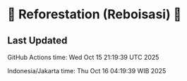 
# 🌳 Reforestation (Reboisasi) 🌲

## Last Updated

GitHub Actions time: Wed Oct 15 21:19:39 UTC 2025

Indonesia/Jakarta time: Thu Oct 16 04:19:39 WIB 2025
